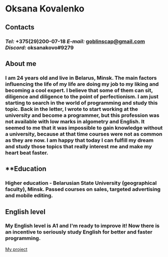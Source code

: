 # **Oksana Kovalenko**
## **Сontacts**
### *Tel:* +375(29)200-07-18 *E-mail:* goblinscap@gmail.com *Discord:* oksanakovo#9279
## **About me**
### I am 24 years old and live in Belarus, Minsk. The main factors influencing the life of my life are doing my job to my liking and becoming a cool expert. I believe that some of them can sit, diligence and diligence to the point of perfectionism. I am just starting to search in the world of programming and study this topic. Back in the letter, I wrote to start working at the university and become a programmer, but this profession was not available with low marks in algometry and English. It seemed to me that it was impossible to gain knowledge without a university, because at that time courses were not as common as they are now. I am happy that today I can fulfill my dream and study those topics that really interest me and make my heart beat faster. 
## **Education
### Higher education - Belarusian State University (geographical faculty), Minsk. Passed courses on sales, targeted advertising and mobile editing.
## **English level**
### My English level is A1 and I'm ready to improve it! Now there is an incentive to seriously study English for better and faster programming.
[My project](https://oksanakovo.github.io/rsschool-cv/cv)